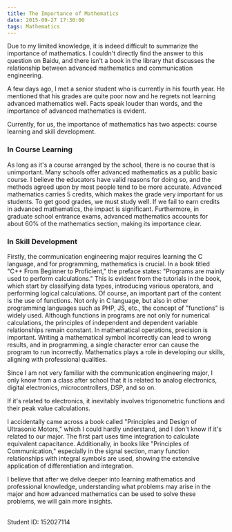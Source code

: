 ```yaml
---
title: The Importance of Mathematics
date: 2015-09-27 17:30:00
tags: Mathematics
---
```


Due to my limited knowledge, it is indeed difficult to summarize the importance of mathematics. I couldn't directly find the answer to this question on Baidu, and there isn't a book in the library that discusses the relationship between advanced mathematics and communication engineering.

A few days ago, I met a senior student who is currently in his fourth year. He mentioned that his grades are quite poor now and he regrets not learning advanced mathematics well. Facts speak louder than words, and the importance of advanced mathematics is evident.

Currently, for us, the importance of mathematics has two aspects: course learning and skill development.

### In Course Learning

As long as it's a course arranged by the school, there is no course that is unimportant.
Many schools offer advanced mathematics as a public basic course. I believe the educators have valid reasons for doing so, and the methods agreed upon by most people tend to be more accurate.
Advanced mathematics carries 5 credits, which makes the grade very important for us students. To get good grades, we must study well. If we fail to earn credits in advanced mathematics, the impact is significant. Furthermore, in graduate school entrance exams, advanced mathematics accounts for about 60% of the mathematics section, making its importance clear.

### In Skill Development

Firstly, the communication engineering major requires learning the C language, and for programming, mathematics is crucial.
In a book titled "C++ From Beginner to Proficient," the preface states: "Programs are mainly used to perform calculations." This is evident from the tutorials in the book, which start by classifying data types, introducing various operators, and performing logical calculations. Of course, an important part of the content is the use of functions.
Not only in C language, but also in other programming languages such as PHP, JS, etc., the concept of "functions" is widely used. Although functions in programs are not only for numerical calculations, the principles of independent and dependent variable relationships remain constant.
In mathematical operations, precision is important. Writing a mathematical symbol incorrectly can lead to wrong results, and in programming, a single character error can cause the program to run incorrectly. Mathematics plays a role in developing our skills, aligning with professional qualities.

Since I am not very familiar with the communication engineering major, I only know from a class after school that it is related to analog electronics, digital electronics, microcontrollers, DSP, and so on.

If it's related to electronics, it inevitably involves trigonometric functions and their peak value calculations.

I accidentally came across a book called "Principles and Design of Ultrasonic Motors," which I could hardly understand, and I don't know if it's related to our major. The first part uses time integration to calculate equivalent capacitance.
Additionally, in books like "Principles of Communication," especially in the signal section, many function relationships with integral symbols are used, showing the extensive application of differentiation and integration.

I believe that after we delve deeper into learning mathematics and professional knowledge, understanding what problems may arise in the major and how advanced mathematics can be used to solve these problems, we will gain more insights.

<br>
Student ID: 152027114
